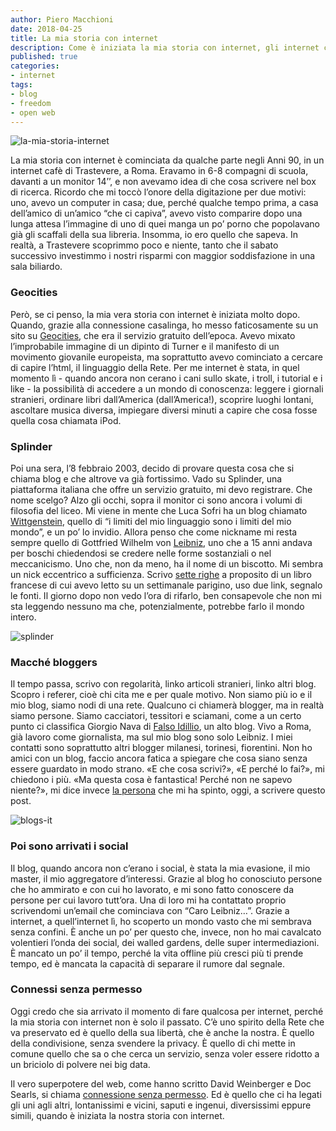 ```yaml
---
author: Piero Macchioni
date: 2018-04-25
title: La mia storia con internet
description: Come è iniziata la mia storia con internet, gli internet cafè, geocities, splinder e il primo blog.
published: true
categories:
- internet
tags:
- blog
- freedom
- open web
---
```


![la-mia-storia-internet](/images/vault/la-mia-storia-internet.png)

La mia storia con internet è cominciata da qualche parte negli Anni 90, in un internet cafè di Trastevere, a Roma. Eravamo in 6-8 compagni di scuola, davanti a un monitor 14’’, e non avevamo idea di che cosa scrivere nel box di ricerca. Ricordo che mi toccò l’onore della digitazione per due motivi: uno, avevo un computer in casa; due, perché qualche tempo prima, a casa dell’amico di un’amico “che ci capiva”, avevo visto comparire dopo una lunga attesa l’immagine di uno di quei manga un po’ porno che popolavano già gli scaffali della sua libreria. Insomma, io ero quello che sapeva. In realtà, a Trastevere scoprimmo poco e niente, tanto che il sabato successivo investimmo i nostri risparmi con maggior soddisfazione in una sala biliardo.

### Geocities
Però, se ci penso, la mia vera storia con internet è iniziata molto dopo. Quando, grazie alla connessione casalinga, ho messo faticosamente su un sito su [Geocities](https://it.wikipedia.org/wiki/Yahoo!_GeoCities), che era il servizio gratuito dell’epoca. Avevo mixato l’improbabile immagine di un dipinto di Turner e il manifesto di un movimento giovanile europeista, ma soprattutto avevo cominciato a cercare di capire l’html, il linguaggio della Rete.
Per me internet è stata, in quel momento lì - quando ancora non cerano i cani sullo skate, i troll, i tutorial e i like - la possibilità di accedere a un mondo di conoscenza: leggere i giornali stranieri, ordinare libri dall’America (dall’America!), scoprire luoghi lontani, ascoltare musica diversa, impiegare diversi minuti a capire che cosa fosse quella cosa chiamata iPod. 

### Splinder
Poi una sera, l’8 febbraio 2003, decido di provare questa cosa che si chiama blog e che altrove va già fortissimo. Vado su Splinder, una piattaforma italiana che offre un servizio gratuito, mi devo registrare. Che nome scelgo? Alzo gli occhi, sopra il monitor ci sono ancora i volumi di filosofia del liceo. Mi viene in mente che Luca Sofri ha un blog chiamato [Wittgenstein](https://www.wittgenstein.it/), quello di “i limiti del mio linguaggio sono i limiti del mio mondo”, e un po’ lo invidio. Allora penso che come nickname mi resta sempre quello di Gottfried Wilhelm von [Leibniz](http://leibniz.me), uno che a 15 anni andava per boschi chiedendosi se credere nelle forme sostanziali o nel meccanicismo. Uno che, non da meno, ha il nome di un biscotto. Mi sembra un nick eccentrico a sufficienza. Scrivo [sette righe](http://leibniz.me/libri/2003/02/08/Ep%C3%AEtre-%C3%A0-nos-nouveaux-ma%C3%AEtres/) a proposito di un libro francese di cui avevo letto su un settimanale parigino, uso due link, segnalo le fonti. Il giorno dopo non vedo l’ora di rifarlo, ben consapevole che non mi sta leggendo nessuno ma che, potenzialmente, potrebbe farlo il mondo intero. 

![splinder](/images/vault/splinder.png)

### Macché bloggers
Il tempo passa, scrivo con regolarità, linko articoli stranieri, linko altri blog. Scopro i referer, cioè chi cita me e per quale motivo. Non siamo più io e il mio blog, siamo nodi di una rete. Qualcuno ci chiamerà blogger, ma in realtà siamo persone. Siamo cacciatori, tessitori e sciamani, come a un certo punto ci classifica Giorgio Nava di [Falso Idillio](https://books.google.it/books?id=xsPKZZnTImAC&pg=PA172&lpg=PA172&dq=falsoidillio+splinder&source=bl&ots=m4EtR5PMzm&sig=u2_i295yn6ynLe6iKhOkXdtYtrg&hl=it&sa=X&ved=0ahUKEwj2hraHltXaAhVDzKQKHcJLACMQ6AEIKTAA#v=onepage&q=falsoidillio%20splinder&f=false), un alto blog. Vivo a Roma, già lavoro come giornalista, ma sul mio blog sono solo Leibniz. I miei contatti sono soprattutto altri blogger milanesi, torinesi, fiorentini. Non ho amici con un blog, faccio ancora fatica a spiegare che cosa siano senza essere guardato in modo strano. «E che cosa scrivi?», «E perché lo fai?», mi chiedono i più. «Ma questa cosa è fantastica! Perché non ne sapevo niente?», mi dice invece [la persona](http://www.domitillaferrari.com/) che mi ha spinto, oggi, a scrivere questo post.

![blogs-it](/images/vault/blogs-it.png)

### Poi sono arrivati i social
Il blog, quando ancora non c’erano i social, è stata la mia evasione, il mio master, il mio aggregatore d’interessi. Grazie al blog ho conosciuto persone che ho ammirato e con cui ho lavorato, e mi sono fatto conoscere da persone per cui lavoro tutt’ora. Una di loro mi ha contattato proprio scrivendomi un’email che cominciava con “Caro Leibniz…”. 
Grazie a internet, a quell’internet lì, ho scoperto un mondo vasto che mi sembrava senza confini. È anche un po’ per questo che, invece, non ho mai cavalcato volentieri l’onda dei social, dei walled gardens, delle super intermediazioni. È mancato un po’ il tempo, perché la vita offline più cresci più ti prende tempo, ed è mancata la capacità di separare il rumore dal segnale. 

### Connessi senza permesso
Oggi credo che sia arrivato il momento di fare qualcosa per internet, perché la mia storia con internet non è solo il passato. C’è uno spirito della Rete che va preservato ed è quello della sua libertà, che è anche la nostra. È quello della condivisione, senza svendere la  privacy. È quello di chi mette in comune quello che sa o che cerca un servizio, senza voler essere ridotto a un briciolo di polvere nei big data. 

Il vero superpotere del web, come hanno scritto David Weinberger e Doc Searls, si chiama [connessione senza permesso](http://cluetrain.com/newclues/). Ed è quello che ci ha legati gli uni agli altri, lontanissimi e vicini, saputi e ingenui, diversissimi eppure simili, quando è iniziata la nostra storia con internet.


